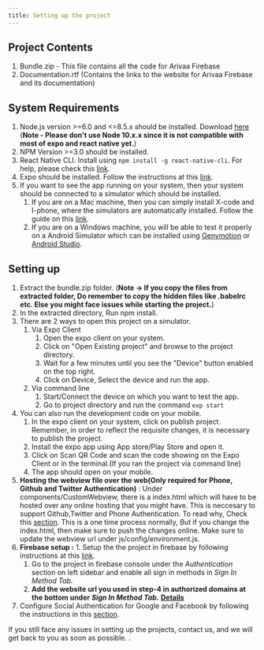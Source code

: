 ```yaml
---
title: Setting up the project
---
```

## Project Contents

1. Bundle.zip - This file contains all the code for Arivaa Firebase
2. Documentation.rtf \(Contains the links to the website for Arivaa Firebase and its documentation\)

## System Requirements

1. Node.js version &gt;=6.0 and &lt;=8.5.x should be installed. Download [here](https://nodejs.org/en/download/) \(**Note -  Please don't use Node 10.x.x since it is not compatible with most of expo and react native yet.**\)
2. NPM Version &gt;=3.0 should be installed. 
3. React Native CLI.  Install using `npm install -g react-native-cli`. For help, please check this [link](https://facebook.github.io/react-native/docs/getting-started.html).
4. Expo should be installed. Follow the instructions at this [link](https://expo.io/learn).
5. If you want to see the app running on your system, then your system should be connected to  a simulator which should be installed.
   1. If you are on a Mac machine, then you can simply install X-code and I-phone, where the simulators are automatically installed. Follow the guide on this [link](https://www.moncefbelyamani.com/how-to-install-xcode-homebrew-git-rvm-ruby-on-mac/).
   2. If you are on a Windows machine, you will be able to test it properly on a Android Simulator which can be installed using [Genymotion](https://www.genymotion.com/) or [Android Studio](https://developer.android.com/studio/index.html).

## Setting up

1. Extract the bundle.zip folder. \(**Note -&gt; If you copy the files from extracted folder, Do remember to copy the hidden files like .babelrc etc. Else you might face issues while starting the project.**\)
2. In the extracted directory, Run npm install.
3. There are 2 ways to open this project on a simulator. 
   1. Via Expo Client
      1. Open the expo client on your system.
      2. Click on "Open Existing project" and browse to the project directory.
      3. Wait for a few minutes until you see the "Device" button enabled on the top right.
      4. Click on Device, Select the device and run the app.
   2. Via command line
      1. Start/Connect the device on which you want to test the app.
      2. Go to project directory and run the command `exp start`
4. You can also run the development code on your mobile.
   1. In the expo client on your system, click on publish project. Remember, in order to reflect the requisite changes, it is necessary to publish the project.
   2. Install the expo app using App store/Play Store and open it.
   3. Click on Scan QR Code and scan the code showing on the Expo Client or in the terminal.\(If you ran the project via command line\)
   4. The app should open on your mobile.
5. **Hosting the webview file over the web\(Only required for Phone, Github and Twitter Authentication\)** : Under components/CustomWebview, there is a index.html which will have to be hosted over any online hosting that you might have. This is neccesary to support Github,Twitter and Phone Authentication. To read why, Check this [section](../architecture/firebase-implementation). This is a one time process normally, But if you change the index.html, then make sure to push the changes online. Make sure to update the webview url under js/config/environment.js.
6. **Firebase setup :**  1. Setup the the project in firebase by following instructions at this [link](https://firebase.google.com/docs/).
   1. Go to the project in firebase console under the _Authentication_ section on left sidebar and enable all sign in methods in _Sign In Method Tab._
   2. **Add the website url you used in step-4 in authorized domains at the bottom under** _**Sign In Method Tab**_**.** [**Details**](../architecture/firebase-implementation#important-notes-regarding-web-view-hosting)
7. Configure Social Authentication for Google and Facebook by following the instructions in this [section](../customize/social-authentication).

If you still face any issues in setting up the projects, contact us, and we will get back to you as soon as possible. .

